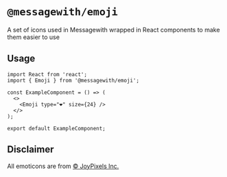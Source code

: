 # `@messagewith/emoji`

A set of icons used in Messagewith wrapped in React components to make them easier to use

## Usage

```tsx
import React from 'react';
import { Emoji } from '@messagewith/emoji';

const ExampleComponent = () => (
  <>
    <Emoji type="❤️" size={24} />
  </>
);

export default ExampleComponent;
```

## Disclaimer
All emoticons are from [© JoyPixels Inc.](https://www.joypixels.com/)